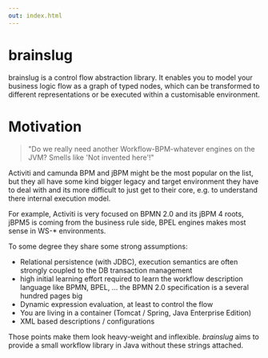 ```yaml
---
out: index.html
---
```


# brainslug

brainslug is a control flow abstraction library. 
It enables you to model your business logic flow as a graph of typed nodes, 
which can be transformed to different representations or be executed within a customisable environment.

# Motivation

> "Do we really need another Workflow-BPM-whatever engines on the JVM? Smells like 'Not invented here'!"

Activiti and camunda BPM and jBPM might be the most popular on the list, but they all have some kind bigger legacy and target environment 
they have to deal with and its more difficult to just get to their core, e.g. to understand there internal execution model. 

For example, Activiti is very focused on BPMN 2.0 and its jBPM 4 roots, jBPM5 is coming from the business rule side, 
BPEL engines makes most sense in WS-* environments.

To some degree they share some strong assumptions:

* Relational persistence (with JDBC), execution semantics are often strongly coupled to the DB transaction management
* high initial learning effort required to learn the workflow description language like BPMN, BPEL, ... 
the BPMN 2.0 specification is a several hundred pages big
* Dynamic expression evaluation, at least to control the flow
* You are living in a container (Tomcat / Spring, Java Enterprise Edition)
* XML based descriptions / configurations

Those points make them look heavy-weight and inflexible. 
*brainslug* aims to provide a small workflow library in Java without these strings attached.
